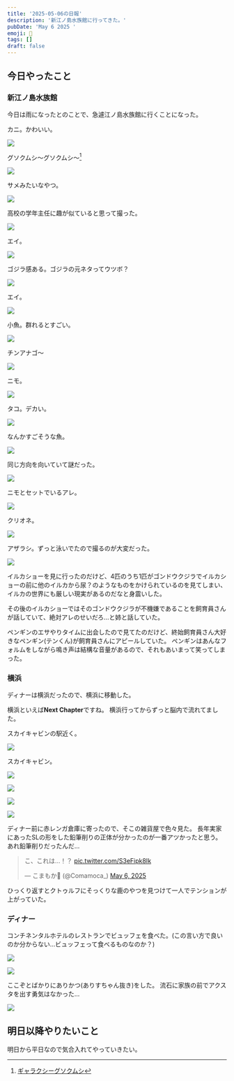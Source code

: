 ```yaml
---
title: '2025-05-06の日報'
description: '新江ノ島水族館に行ってきた。'
pubDate: 'May 6 2025 '
emoji: 🦊
tags: []
draft: false
---
```


## 今日やったこと

### 新江ノ島水族館

今日は雨になったとのことで、急遽江ノ島水族館に行くことになった。

カニ。かわいい。

![](/img/2025-05-09-010850.png)

グソクムシ～グソクムシ～[^1]

![](/img/2025-05-09-010915.png)

サメみたいなやつ。

![](/img/2025-05-09-011113.png)

高校の学年主任に趣が似ていると思って撮った。

![](/img/2025-05-09-011129.png)

エイ。

![](/img/2025-05-09-011154.png)

ゴジラ感ある。ゴジラの元ネタってウツボ？

![](/img/2025-05-09-011213.png)

エイ。

![](/img/2025-05-09-011304.png)

小魚。群れるとすごい。

![](/img/2025-05-09-011312.png)

チンアナゴ〜

![](/img/2025-05-09-011329.png)

ニモ。

![](/img/2025-05-09-011348.png)

タコ。デカい。

![](/img/2025-05-09-011359.png)

なんかすごそうな魚。

![](/img/2025-05-09-011416.png)

同じ方向を向いていて謎だった。

![](/img/2025-05-09-011432.png)

ニモとセットでいるアレ。

![](/img/2025-05-09-011451.png)

クリオネ。

![](/img/2025-05-09-011521.png)

アザラシ。ずっと泳いでたので撮るのが大変だった。

![](/img/2025-05-09-011533.png)

イルカショーを見に行ったのだけど、4匹のうち1匹がゴンドウクジラでイルカショーの前に他のイルカから尿？のようなものをかけられているのを見てしまい、
イルカの世界にも厳しい現実があるのだなと身震いした。

その後のイルカショーではそのゴンドウクジラが不機嫌であることを飼育員さんが話していて、絶対アレのせいだろ...と姉と話していた。

ペンギンのエサやりタイムに出会したので見てたのだけど、終始飼育員さん大好きなペンギン(テンくん)が飼育員さんにアピールしていた。
ペンギンはあんなフォルムをしながら鳴き声は結構な音量があるので、それもあいまって笑ってしまった。

### 横浜

ディナーは横浜だったので、横浜に移動した。

横浜といえば**Next Chapter**ですね。 横浜行ってからずっと脳内で流れてました。

スカイキャビンの駅近く。

![](/img/2025-05-09-011745.png)

スカイキャビン。

![](/img/2025-05-09-011618.png)

![](/img/2025-05-09-011823.png)

![](/img/2025-05-09-011813.png)

![](/img/2025-05-09-011832.png)

ディナー前に赤レンガ倉庫に寄ったので、そこの雑貨屋で色々見た。
長年実家にあったSLの形をした鉛筆削りの正体が分かったのが一番アツかったと思う。
あれ鉛筆削りだったんだ...

<blockquote class="twitter-tweet"><p lang="ja" dir="ltr">こ、これは…！？ <a href="https://t.co/S3eFipk8Ik">pic.twitter.com/S3eFipk8Ik</a></p>&mdash; こまもか🦊 (@Comamoca_) <a href="https://twitter.com/Comamoca_/status/1919693243626684442?ref_src=twsrc%5Etfw">May 6, 2025</a></blockquote> <script async src="https://platform.twitter.com/widgets.js" charset="utf-8"></script>

ひっくり返すとクトゥルフにそっくりな鹿のやつを見つけて一人でテンションが上がっていた。

### ディナー

コンチネンタルホテルのレストランでビュッフェを食べた。(この言い方で良いのか分からない...ビュッフェって食べるものなのか？)

![](/img/2025-05-09-011851.png)

![](/img/2025-05-09-012742.png)

ここぞとばかりにありかつ(ありすちゃん抜き)をした。
流石に家族の前でアクスタを出す勇気はなかった...

![](/img/2025-05-09-012731.png)

## 明日以降やりたいこと

明日から平日なので気合入れてやっていきたい。

[^1]: [ギャラクシーグソクムシ](https://dic.pixiv.net/a/%E3%82%AE%E3%83%A3%E3%83%A9%E3%82%AF%E3%82%B7%E3%83%BC%E3%82%B0%E3%82%BD%E3%82%AF%E3%83%A0%E3%82%B7)
